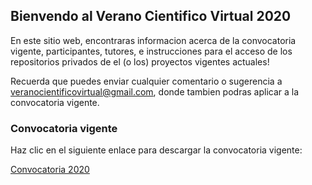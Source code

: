 ## Bienvendo al Verano Cientifico Virtual 2020

En este sitio web, encontraras informacion acerca de la convocatoria vigente, participantes, tutores, e instrucciones para el acceso de los repositorios privados de el (o los) proyectos vigentes actuales!

Recuerda que puedes enviar cualquier comentario o sugerencia a veranocientificovirtual@gmail.com, donde tambien podras aplicar a la convocatoria vigente.

### Convocatoria vigente
Haz clic en el siguiente enlace para descargar la convocatoria vigente:

[Convocatoria 2020](https://github.com/veranocientificovirtual/veranocientificovirtual.github.io/edit/master/convocatoria_borrador.pdf)
